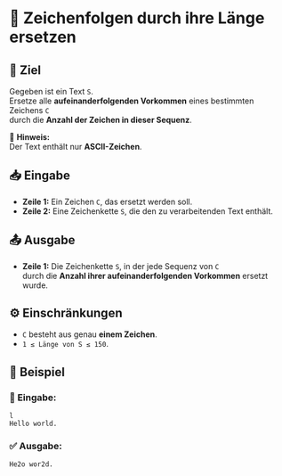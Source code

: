 # 🔄 Zeichenfolgen durch ihre Länge ersetzen

## 🎯 Ziel
Gegeben ist ein Text `S`.  
Ersetze alle **aufeinanderfolgenden Vorkommen** eines bestimmten Zeichens `C`  
durch die **Anzahl der Zeichen in dieser Sequenz**.

📝 **Hinweis:**  
Der Text enthält nur **ASCII-Zeichen**.

## 📥 Eingabe
- **Zeile 1:** Ein Zeichen `C`, das ersetzt werden soll.
- **Zeile 2:** Eine Zeichenkette `S`, die den zu verarbeitenden Text enthält.

## 📤 Ausgabe
- **Zeile 1:** Die Zeichenkette `S`, in der jede Sequenz von `C`  
  durch die **Anzahl ihrer aufeinanderfolgenden Vorkommen** ersetzt wurde.

## ⚙️ Einschränkungen
- `C` besteht aus genau **einem Zeichen**.
- `1 ≤ Länge von S ≤ 150`.

## 📌 Beispiel

### 📝 Eingabe:
```
l
Hello world.
```

### ✅ Ausgabe:
```
He2o wor2d.
```
